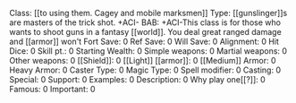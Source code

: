 Class: [[to using them. Cagey and mobile marksmen]]
Type:  [[gunslinger]]s are masters of the trick shot. +ACI-
BAB: +ACI-This class is for those who wants to shoot guns in a fantasy [[world]]. You deal great ranged damage and [[armor]] won't 
Fort Save: 0
Ref Save: 0
Will Save: 0
Alignment: 0
Hit Dice: 0
Skill pt.: 0
Starting Wealth: 0
Simple weapons: 0
Martial weapons: 0
Other weapons: 0
[[Shield]]: 0
[[Light]] [[armor]]: 0
[[Medium]] Armor: 0
Heavy Armor: 0
Caster Type: 0
Magic Type: 0
Spell modifier: 0
Casting: 0
Special: 0
Support: 0
Examples: 0
Description: 0
Why play one[[?]]: 0
Famous: 0
Important: 0
